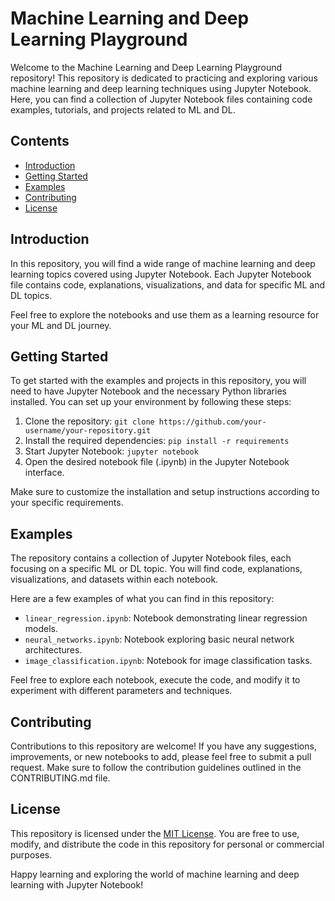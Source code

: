 # Machine Learning and Deep Learning Playground

Welcome to the Machine Learning and Deep Learning Playground repository! This repository is dedicated to practicing and exploring various machine learning and deep learning techniques using Jupyter Notebook. Here, you can find a collection of Jupyter Notebook files containing code examples, tutorials, and projects related to ML and DL.

## Contents

- [Introduction](#introduction)
- [Getting Started](#getting-started)
- [Examples](#examples)
- [Contributing](#contributing)
- [License](#license)

## Introduction

In this repository, you will find a wide range of machine learning and deep learning topics covered using Jupyter Notebook. Each Jupyter Notebook file contains code, explanations, visualizations, and data for specific ML and DL topics.

Feel free to explore the notebooks and use them as a learning resource for your ML and DL journey.

## Getting Started

To get started with the examples and projects in this repository, you will need to have Jupyter Notebook and the necessary Python libraries installed. You can set up your environment by following these steps:

1. Clone the repository: `git clone https://github.com/your-username/your-repository.git`
2. Install the required dependencies: `pip install -r requirements`
3. Start Jupyter Notebook: `jupyter notebook`
4. Open the desired notebook file (.ipynb) in the Jupyter Notebook interface.

Make sure to customize the installation and setup instructions according to your specific requirements.

## Examples

The repository contains a collection of Jupyter Notebook files, each focusing on a specific ML or DL topic. You will find code, explanations, visualizations, and datasets within each notebook.

Here are a few examples of what you can find in this repository:
- `linear_regression.ipynb`: Notebook demonstrating linear regression models.
- `neural_networks.ipynb`: Notebook exploring basic neural network architectures.
- `image_classification.ipynb`: Notebook for image classification tasks.

Feel free to explore each notebook, execute the code, and modify it to experiment with different parameters and techniques.

## Contributing

Contributions to this repository are welcome! If you have any suggestions, improvements, or new notebooks to add, please feel free to submit a pull request. Make sure to follow the contribution guidelines outlined in the CONTRIBUTING.md file.

## License

This repository is licensed under the [MIT License](LICENSE). You are free to use, modify, and distribute the code in this repository for personal or commercial purposes.

Happy learning and exploring the world of machine learning and deep learning with Jupyter Notebook!

